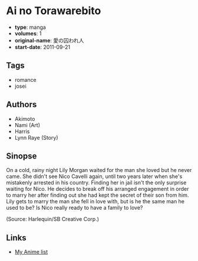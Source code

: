 # Ai no Torawarebito

-   **type**: manga
-   **volumes**: 1
-   **original-name**: 愛の囚われ人
-   **start-date**: 2011-09-21

## Tags

-   romance
-   josei

## Authors

-   Akimoto
-   Nami (Art)
-   Harris
-   Lynn Raye (Story)

## Sinopse

On a cold, rainy night Lily Morgan waited for the man she loved but he never came. She didn't see Nico Cavelli again, until two years later when she's mistakenly arrested in his country. Finding her in jail isn't the only surprise waiting for Nico. He decides to break off his arranged engagement in order to marry her after finding out she had kept the secret of their son from him. Lily gets to marry the man she fell in love with, but is he the same man he used to be? Is Nico really ready to have a family to love?

(Source: Harlequin/SB Creative Corp.)

## Links

-   [My Anime list](https://myanimelist.net/manga/126307/Ai_no_Torawarebito)
